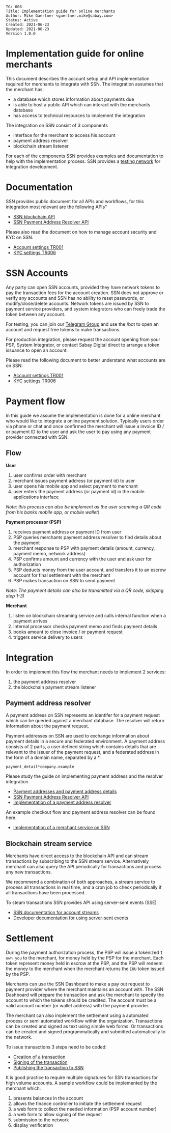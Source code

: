 ```
TG: 008
Title: Implementation guide for online merchants
Author: Mike Gaertner <gaertner.mike@sabay.com>
Status: Active
Created: 2021-06-23
Updated: 2021-06-23
Version 1.0.0
```

Implementation guide for online merchants
=========================================

This document describes the account setup and API implementation required for merchants to integrate with SSN. The integration assumes that the merchant has:

* a database which stores information about payments due
* is able to host a public API which can interact with the merchants database
* has access to technical resources to implement the integration

The integration on SSN consist of 3 components

* interface for the merchant to access his account
* payment address resolver
* blockchain stream listener 

For each of the components SSN provides examples and documentation to help with the implementation process. SSN provides a [testing network](https://api.testing.ssn.digital/) for integration development. 

# Documentation

SSN provides public document for all APIs and workflows, for this integration most relevant are the following APIs"

* [SSN blockchain API](https://api-reference.ssn.digital/)
* [SSN Payment Address Resolver API](https://api-reference.ssn.digital/?urls.primaryName=SSN%20Payment%20Address%20Resolver%20APIv2)

Please also read the document on how to manage account security and KYC on SSN.

* [Account settings TR001](/tr/tr001.md)
* [KYC settings TR006](/tr/tr006.md)

# SSN Accounts

Any party can open SSN accounts, provided they have network tokens to pay the transaction fees for the account creation. SSN does not approve or verify any accounts and SSN has no ability to reset passwords, or modify/close/delete accounts. Network tokens are issued by SSN to payment service providers, and system integrators who can freely trade the token between any account.

For testing, you can join our [Telegram Group](https://t.me/ssn_digital) and use the /bot to open an account and request free tokens to make transactions.

For production integration, please request the account opening from your PSP, System Integrator, or contact Sabay Digital direct to arrange a token issuance to open an account.

Please read the following document to better understand what accounts are on SSN:

* [Account settings TR001](/tr/tr001.md)
* [KYC settings TR006](/tr/tr006.md)

# Payment flow

In this guide we assume the implementation is done for a online merchant who would like to integrate a online payment solution. Typically users order via phone or chat and once confirmed the merchant will issue a invoice ID / or payment ID to the user and ask the user to pay using any payment provider connected with SSN.

## Flow

**User**

1) user confirms order with merchant
2) merchant issues payment address (or payment id) to user
3) user opens his mobile app and select payment to merchant 
4) user enters the payment address (or payment id) in the mobile applications interface 

*Note: this process can also be implement as the user scanning a QR code from his banks mobile app, or mobile wallet)*

**Payment processor (PSP)** 

1) receives payment address or payment ID from user
2) PSP queries merchants payment address resolver to find details about the payment
3) merchant response to PSP with payment details (amount, currency, payment memo, network address) 
4) PSP confirms amount and currency with the user and ask user for authorization
5) PSP deducts money from the user account, and transfers it to an escrow account for final settlement with the merchant
6) PSP makes transaction on SSN to send payment

*Note: The payment details can also be transmitted via a QR code, skipping step 1-3)*

**Merchant**

1) listen on blockchain streaming service and calls internal function when a payment arrives
2) internal processor checks payment memo and finds payment details
3) books amount to close invoice / or payment request
4) triggers service delivery to users

# Integration

In order to implement this flow the merchant needs to implement 2 services:

1) the payment address resolver
2) the blockchain payment stream listener 

## Payment address resolver

A payment address on SSN represents an identifer for a payment request which can be queried against a merchant database. The resolver will return information about the payment request.

Payment addresses on SSN are used to exchange information about payment details in a secure and federated environment. A payment address consists of 2 parts, a user defined string which contains details that are relevant to the issuer of the payment request, and a federated address in the form of a domain name, separated by a *.

```
payment_detail*company.example
```

Please study the guide on implementing payment address and the resolver integration 

* [Payment addresses and payment address details
](https://github.com/sabay-digital/org.ssn.doc.public/blob/master/tr/tr002.md)
* [SSN Payment Address Resolver API](https://api-reference.ssn.digital/?urls.primaryName=SSN%20Payment%20Address%20Resolver%20APIv2)
* [Implementation of a payment address resolver
](https://github.com/sabay-digital/org.ssn.doc.public/blob/master/tg/tg004.md)

An example checkout flow and payment address resolver can be found here:

* [implementation of a merchant service on SSN](https://github.com/sabay-digital/app.srv.demo-service.ssn.digital)

## Blockchain stream service

Merchants have direct access to the blockchain API and can stream transactions by subscribing to the SSN stream service. Alternatively merchant can also query the API periodically for transactions and process any new transactions.

We recommend a combination of both approaches, a stream service to process all transactions in real time, and a cron job to check periodically if all transactions have been processed.

To steam transactions SSN provides API using server-sent events (SSE)

* [SSN documentation for account streams](https://api.ssn.digital/v1/accounts/{ssn_account}/transactions)
* [Developer documentation for using server-sent events](https://developer.mozilla.org/en-US/docs/Web/API/Server-sent_events/Using_server-sent_events)


# Settlement

During the payment authorization process, the PSP will issue a tokenized `I own you` to the merchant, for money held by the PSP for the merchant. Each token represent money held in escrow at the PSP, and the PSP will redeem the money to the merchant when the merchant returns the `IOU` token issued by the PSP.

Merchants can use the SSN Dashboard to make a pay out request to payment provider where the merchant maintains an account with. The SSN Dashboard will prepare the transaction and ask the merchant to specify the account to which the tokens should be credited. The account must be a valid account number (or wallet address) with the payment provider.

The merchant can also implement the settlement using a automated process or semi automated workflow within the organization. Transactions can be created and signed as text using simple web forms. Or transactions can be created and signed programmatically and submitted automatically to the network.


To issue transactions 3 steps need to be coded:

* [Creation of a transaction](https://api-reference.ssn.digital/?urls.primaryName=SSN%20API#/transactions/post_create_transaction)
* [Signing of the transaction](https://github.com/sabay-digital/org.ssn.doc.public/blob/master/tg/tg006.md)
* [Publishing the transaction to SSN](https://api-reference.ssn.digital/?urls.primaryName=SSN%20API#/transactions/post_transactions)

It is good practice to require multiple signatures for SSN transactions for high volume accounts. A sample workflow could be implemented by the merchant which.

1) presents balances in the account
2) allows the finance controller to initiate the settlement request
3) a web form to collect the needed information (PSP account number)
4) a web form to allow signing of the request
5) submission to the network
6) display verification



